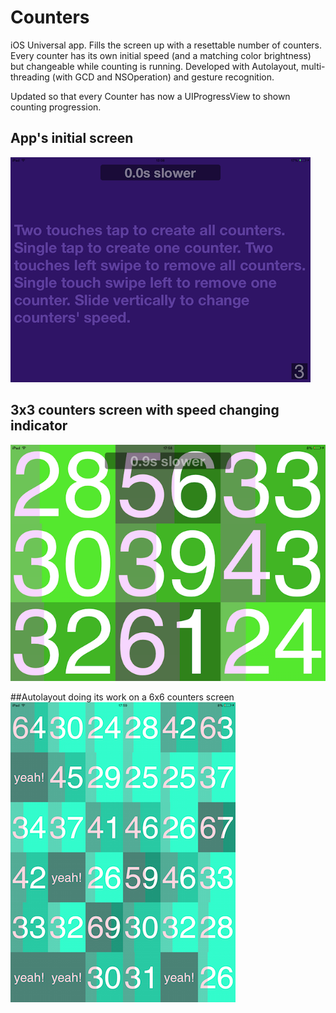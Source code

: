 # Counters
iOS Universal app. Fills the screen up with a resettable number of counters. Every counter has its own initial speed (and a matching color brightness) but changeable while counting is running. Developed with Autolayout, multi-threading (with GCD and NSOperation) and gesture recognition.

Updated so that every Counter has now a UIProgressView to shown counting progression.

## App's initial screen
![intial_screen](https://github.com/pd3v/Counters/blob/master/Screenshots/Initial%20screen.PNG)

## 3x3 counters screen with speed changing indicator
![3x3_counters_screen_with_speed_changing_ indicator](https://github.com/pd3v/Counters/blob/master/Screenshots/counters%20running.PNG)

##Autolayout doing its work on a 6x6 counters screen
![3x3_counters_screen_in_portrait_orientation](https://github.com/pd3v/Counters/blob/master/Screenshots/counters%20running%202.png)
